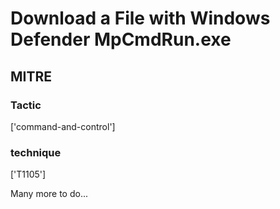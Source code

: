 # Download a File with Windows Defender MpCmdRun.exe

## MITRE

### Tactic
['command-and-control']

### technique
['T1105']

Many more to do...

